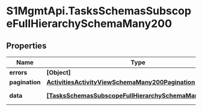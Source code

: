 # S1MgmtApi.TasksSchemasSubscopeFullHierarchySchemaMany200

## Properties
Name | Type | Description | Notes
------------ | ------------- | ------------- | -------------
**errors** | **[Object]** | Errors | [optional] 
**pagination** | [**ActivitiesActivityViewSchemaMany200Pagination**](ActivitiesActivityViewSchemaMany200Pagination.md) |  | 
**data** | [**[TasksSchemasSubscopeFullHierarchySchemaMany200Data]**](TasksSchemasSubscopeFullHierarchySchemaMany200Data.md) | Response data | [optional] 


